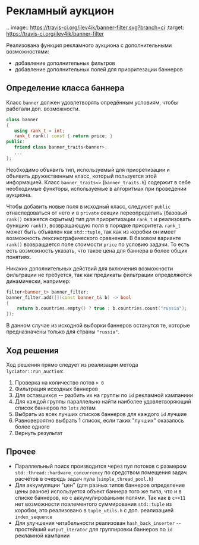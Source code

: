 # Рекламный аукцион

.. image:: https://travis-ci.org/ilev4ik/banner-filter.svg?branch=ci
    :target: https://travis-ci.org/ilev4ik/banner-filter

Реализована функция рекламного аукциона с дополнительными возможностями:

* добавление дополнительных фильтров
* добавление дополнительных полей для приоритезации баннеров

## Определение класса баннера
Класс `banner` должен удовлетворять опредённым условиям, чтобы работали доп. возможности.

 ```cpp
class banner
{
    using rank_t = int;
    rank_t rank() const { return price; }
public:
    friend class banner_traits<banner>;
    ... 
};

```

Необходимо объявить тип, используемый для приоретизации и объявить дружественным класс, который пользуется этой информацией.
Класс `banner_traits<>` (`banner_traits.h`) содержит в себе необходимые функторы, используемые в алгоритмах при проведении аукциона.

Чтобы добавить новые поля в исходный класс, следуюет `public` отнаследоваться от него и в `private`
секции переопределить (базовый `rank()` окажется скрытым) тип для приоретизации `rank_t` и реализовать функцию `rank()`, возвращающую поля в порядке приоритета.
`rank_t` может быть объявлен как `std::tuple`, так как из коробки он имеет возможность лексикографического сравнения. В базовом варианте
`rank()` возвращается поле стоимости `price` по условию задачи. То есть есть возможность указать, что такое цена для баннера в более общих понятиях.

Никаких дополнительных действий для включения возможности фильтрации не требуется, так как предикаты фильтрации определяются динамически, например:
```cpp
filter<banner_t> banner_filter;
banner_filter.add([](const banner_t& b) -> bool
{
    return b.countries.empty() ? true : b.countries.count("russia");
});
```

В данном случае из исходной выборки баннеров останутся те, которые предназначены только для страны `"russia"`.

## Ход решения
Ход решения прямо следует из реализации метода `lyciator::run_auction`:
1) Проверка на количество лотов `> 0`
2) Фильтрация исходных баннеров
3) Для оставшихся -- разбить их на группы по `id` рекламной кампаниии
4) Для каждой группы параллельно найти наиболее удовлетворяющий список баннеров по `lots` лотам
5) Выбрать из всех лучших списков баннеров для каждого `id` лучшие
6) Равновероятно выбрать 1 список, если таких "лучших" оказалось более одного
7) Вернуть результат

## Прочее
* Параллельный поиск производится через пул потоков с размером `std::thread::hardware_concurrency` по средством помещения
задач расчётов в очередь задач пула (`simple_thread_pool.h`)
* Для аккумуляции "цен" (для разных типов баннеров определение цены разное) используется объект баннера
того же типа, что и в списке баннеров, но с аккумулироваными полями. Так как в `c++11` нет возможности поэлементого суммирования `std::tuple`
из коробки, это реализовано в `tuple_utils.h` с доп. реализацией `index_sequence`
* Для улучшения читабельности реализован `hash_back_inserter` -- простейший `output_iterator` для группировки
баннеров по `id` рекламной кампании 


